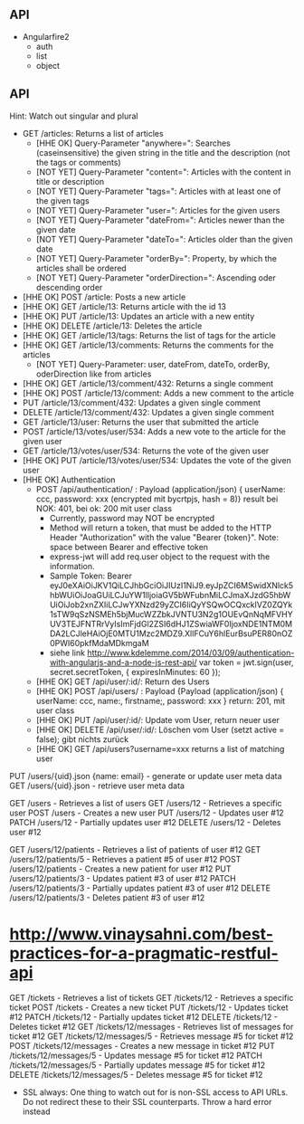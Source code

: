 ## API ##

* Angularfire2
    * auth
    * list
    * object





## API ##
Hint: Watch out singular and plural
* GET /articles: Returns a list of articles
    * [HHE OK] Query-Parameter "anywhere=": Searches (caseinsensitive) the given string in the title and the description (not the tags or comments)
    * [NOT YET] Query-Parameter "content=": Articles with the content in title or description
    * [NOT YET] Query-Parameter "tags=": Articles with at least one of the given tags
    * [NOT YET] Query-Parameter "user=": Articles for the given users
    * [NOT YET] Query-Parameter "dateFrom=": Articles newer than the given date
    * [NOT YET] Query-Parameter "dateTo=": Articles older than the given date
    * [NOT YET] Query-Parameter "orderBy=": Property, by which the articles shall be ordered
    * [NOT YET] Query-Parameter "orderDirection=": Ascending oder descending order
* [HHE OK] POST /article: Posts a new article
* [HHE OK] GET /article/13: Returns article with the id 13
* [HHE OK] PUT /article/13: Updates an article with a new entity
* [HHE OK] DELETE /article/13: Deletes the article
* [HHE OK] GET /article/13/tags: Returns the list of tags for the article
* [HHE OK] GET /article/13/comments: Returns the comments for the articles
    * [NOT YET] Query-Parameter: user, dateFrom, dateTo, orderBy, oderDirection like from articles
* [HHE OK] GET /article/13/comment/432: Returns a single comment
* [HHE OK] POST /article/13/comment: Adds a new comment to the article
* PUT /article/13/comment/432: Updates a given single comment
* DELETE /article/13/comment/432: Updates a given single comment
* GET /article/13/user: Returns the user that submitted the article
* POST /article/13/votes/user/534: Adds a new vote to the article for the given user
* GET /article/13/votes/user/534: Returns the vote of the given user
* [HHE OK] PUT /article/13/votes/user/534: Updates the vote of the given user
* [HHE OK] Authentication
    * POST /api/authentication/ : Payload (application/json) { userName: ccc, password: xxx (encrypted mit bycrtpjs, hash = 8)} result bei NOK: 401, bei ok: 200 mit user class
        * Currently, password may NOT be encrypted
        * Method will return a token, that must be added to the HTTP Header "Authorization" with the value "Bearer {token}". Note: space between Bearer and effective token
        * express-jwt will add req.user object to the request with the information.
        * Sample Token: Bearer eyJ0eXAiOiJKV1QiLCJhbGciOiJIUzI1NiJ9.eyJpZCI6MSwidXNlck5hbWUiOiJoaGUiLCJuYW1lIjoiaGV5bWFubnMiLCJmaXJzdG5hbWUiOiJob2xnZXIiLCJwYXNzd29yZCI6IiQyYSQwOCQxcklVZ0ZQYk1sTW9qSzNSMEh5bjMucWZZbkJVNTU3N2g1OUEvQnNqMFVHYUV3TEJFNTRrVyIsImFjdGl2ZSI6dHJ1ZSwiaWF0IjoxNDE1NTM0MDA2LCJleHAiOjE0MTU1Mzc2MDZ9.XllFCuY6hlEurBsuPER80nOZ0PWI60pkfMdaMDkmgaM
        * siehe link http://www.kdelemme.com/2014/03/09/authentication-with-angularjs-and-a-node-js-rest-api/ var token = jwt.sign(user, secret.secretToken, { expiresInMinutes: 60 });
    * [HHE OK] GET /api/user/:id/: Return des Users
    * [HHE OK] POST /api/users/ : Payload {Payload (application/json) { userName: ccc, name:, firstname;, password: xxx } return: 201, mit user class
    * [HHE OK] PUT /api/user/:id/: Update vom User, return neuer user
    * [HHE OK] DELETE /api/user/:id/: Löschen vom User (setzt active = false); gibt nichts zurück
    * [HHE OK] GET /api/users?username=xxx returns a list of matching user 
    
    
PUT /users/{uid}.json {name: email} - generate or update user meta data
GET /users/{uid}.json - retrieve user meta data


GET    /users    - Retrieves a list of users
GET    /users/12 - Retrieves a specific user
POST   /users    - Creates a new user
PUT    /users/12 - Updates user #12
PATCH  /users/12 - Partially updates user #12
DELETE /users/12 - Deletes user #12

GET    /users/12/patients    - Retrieves a list of patients of user #12
GET    /users/12/patients/5  - Retrieves a patient #5 of user #12
POST   /users/12/patients    - Creates a new patient for user #12
PUT    /users/12/patients/3  - Updates patient #3 of user #12
PATCH  /users/12/patients/3  - Partially updates patient #3 of user #12
DELETE /users/12/patients/3  - Deletes patient #3 of user #12


# http://www.vinaysahni.com/best-practices-for-a-pragmatic-restful-api
GET     /tickets               - Retrieves a list of tickets
GET     /tickets/12            - Retrieves a specific ticket
POST    /tickets               - Creates a new ticket
PUT     /tickets/12            - Updates ticket #12
PATCH   /tickets/12            - Partially updates ticket #12
DELETE  /tickets/12            - Deletes ticket #12
GET     /tickets/12/messages   - Retrieves list of messages for ticket #12
GET     /tickets/12/messages/5 - Retrieves message #5 for ticket #12
POST    /tickets/12/messages   - Creates a new message in ticket #12
PUT     /tickets/12/messages/5 - Updates message #5 for ticket #12
PATCH   /tickets/12/messages/5 - Partially updates message #5 for ticket #12
DELETE  /tickets/12/messages/5 - Deletes message #5 for ticket #12

- SSL always: One thing to watch out for is non-SSL access to API URLs. Do not redirect these to their SSL counterparts. Throw a hard error instead
